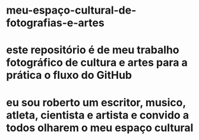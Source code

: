 # meu-espaço-cultural-de-fotografias-e-artes
# este repositório é de meu trabalho fotográfico de cultura e artes para a prática o fluxo do GitHub 
# eu sou roberto um escritor, musico, atleta, cientista e artista e convido a todos olharem o meu espaço cultural
